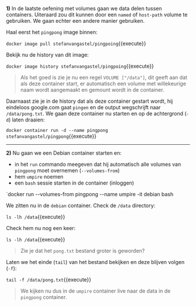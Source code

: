 **1)** In de laatste oefening met volumes gaan we data delen tussen containers. Uiteraard zou dit kunnen door een `named` of `host-path` volume te gebruiken. We gaan echter een andere manier gebruiken.

Haal eerst het `pingpong` image binnen:

`docker image pull stefanvangastel/pingpoing`{{execute}}

Bekijk nu de history van dit image:

`docker image history stefanvangastel/pingpoing`{{execute}}

> Als het goed is zie je nu een regel `VOLUME ["/data"]`, dit geeft aan dat als deze container start, er automatisch een volume met willekeurige naam wordt aangemaakt en gemount wordt in de container. 

Daarnaast zie je in de history dat als deze container gestart wordt, hij eindeloos google.com gaat `pingen` en de output wegschrijft naar `/data/pong.txt`. We gaan deze container nu starten en op de achtergrond (`-d`) laten draaien:

`docker container run -d --name pingpong stefanvangastel/pingpong`{{execute}}

---

**2)** Nu gaan we een Debian container starten en:
* in het `run` commando meegeven dat hij automatisch alle volumes van `pingpong` moet overnemen (`--volumes-from`)
* hem `umpire` noemen
* een `bash` sessie starten in de container (inloggen)

`docker run --volumes-from pingpong --name umpire -it debian bash

We zitten nu in de `debian` container. Check de `/data` directory:

`ls -lh /data`{{execute}}

Check hem nu nog een keer:

`ls -lh /data`{{execute}}

> Zie je dat het `pong.txt` bestand groter is geworden?

Laten we het einde (`tail`) van het bestand bekijken en deze blijven volgen (`-f`):

`tail -f /data/pong.txt`{{execute}}

> We kijken nu dus in de `umpire` container live naar de data in de `pingpong` container. 